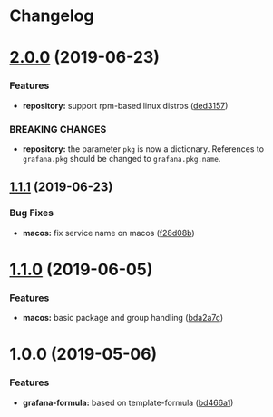 # Changelog

# [2.0.0](https://github.com/saltstack-formulas/grafana-formula/compare/v1.1.1...v2.0.0) (2019-06-23)


### Features

* **repository:** support rpm-based linux distros ([ded3157](https://github.com/saltstack-formulas/grafana-formula/commit/ded3157))


### BREAKING CHANGES

* **repository:** the parameter `pkg` is now a dictionary. References
 to `grafana.pkg` should be changed to `grafana.pkg.name`.

## [1.1.1](https://github.com/saltstack-formulas/grafana-formula/compare/v1.1.0...v1.1.1) (2019-06-23)


### Bug Fixes

* **macos:** fix service name on macos ([f28d08b](https://github.com/saltstack-formulas/grafana-formula/commit/f28d08b))

# [1.1.0](https://github.com/saltstack-formulas/grafana-formula/compare/v1.0.0...v1.1.0) (2019-06-05)


### Features

* **macos:** basic package and group handling ([bda2a7c](https://github.com/saltstack-formulas/grafana-formula/commit/bda2a7c))

# 1.0.0 (2019-05-06)


### Features

* **grafana-formula:** based on template-formula ([bd466a1](https://github.com/alxwr/grafana-formula/commit/bd466a1))
